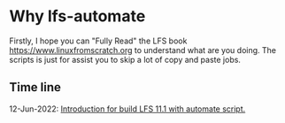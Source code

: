 # Why lfs-automate
Firstly, I hope you can "Fully Read" the LFS book https://www.linuxfromscratch.org to understand what are you doing. The scripts is just for assist you to skip a lot of copy and paste jobs.

## Time line
12-Jun-2022: [Introduction for build LFS 11.1 with automate script.](./md/intro_11_1.md)

